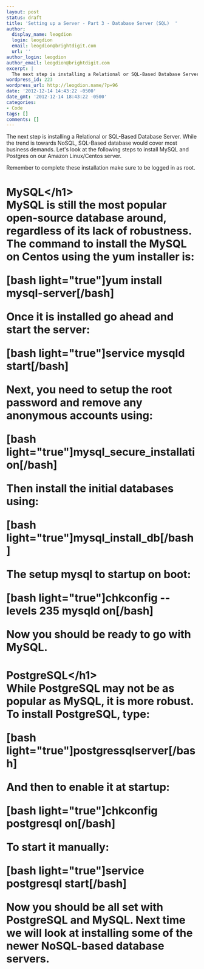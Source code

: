 ```yaml
---
layout: post
status: draft
title: 'Setting up a Server - Part 3 - Database Server (SQL)  '
author:
  display_name: leogdion
  login: leogdion
  email: leogdion@brightdigit.com
  url: ''
author_login: leogdion
author_email: leogdion@brightdigit.com
excerpt: |
  The next step is installing a Relational or SQL-Based Database Server. While the trend is towards NoSQL, SQL-Based database would cover most business demands. Let's look at the following steps to install MySQL and Postgres on our Amazon Linux&#47;Centos server.
wordpress_id: 223
wordpress_url: http://leogdion.name/?p=96
date: '2012-12-14 14:43:22 -0500'
date_gmt: '2012-12-14 18:43:22 -0500'
categories:
- Code
tags: []
comments: []
---
```

<p>The next step is installing a Relational or SQL-Based Database Server. While the trend is towards NoSQL, SQL-Based database would cover most business demands. Let's look at the following steps to install MySQL and Postgres on our Amazon Linux&#47;Centos server.<br />
<a id="more"></a><a id="more-223"></a></p>
<p>Remember to complete these installation make sure to be logged in as root.</p>
<h1>MySQL<&#47;h1><br />
MySQL is still the most popular open-source database around, regardless of its lack of robustness. The command to install the MySQL on Centos using the yum installer is:</p>
<p>[bash light="true"]yum install mysql-server[&#47;bash]</p>
<p>Once it is installed go ahead and start the server:</p>
<p>[bash light="true"]service mysqld start[&#47;bash]</p>
<p>Next, you need to setup the root password and remove any anonymous accounts using:</p>
<p>[bash light="true"]mysql_secure_installation[&#47;bash]</p>
<p>Then install the initial databases using:</p>
<p>[bash light="true"]mysql_install_db[&#47;bash]</p>
<p>The setup mysql to startup on boot:</p>
<p>[bash light="true"]chkconfig --levels 235 mysqld on[&#47;bash]</p>
<p>Now you should be ready to go with MySQL.</p>
<h1>PostgreSQL<&#47;h1><br />
While PostgreSQL may not be as popular as MySQL, it is more robust. To install PostgreSQL, type:</p>
<p>[bash light="true"]postgressqlserver[&#47;bash]</p>
<p>And then to enable it at startup:</p>
<p>[bash light="true"]chkconfig postgresql on[&#47;bash]</p>
<p>To start it manually:</p>
<p>[bash light="true"]service postgresql start[&#47;bash]</p>
<p>Now you should be all set with PostgreSQL and MySQL. Next time we will look at installing some of the newer NoSQL-based database servers.</p>
